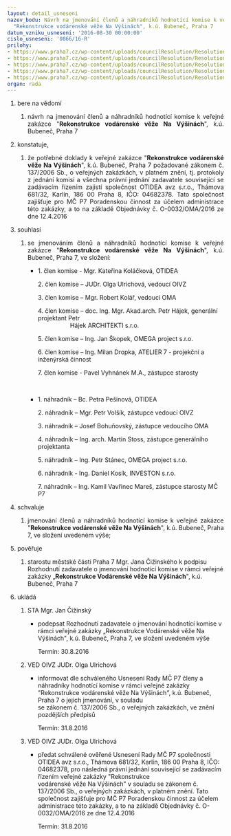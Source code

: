 ```yaml
---
layout: detail_usneseni
nazev_bodu: Návrh na jmenování členů a náhradníků hodnotící komise k veřejné zakázce
  "Rekonstrukce vodárenské věže Na Výšinách", k.ú. Bubeneč, Praha 7
datum_vzniku_usneseni: '2016-08-30 00:00:00'
cislo_usneseni: '0866/16-R'
prilohy:
- https://www.praha7.cz/wp-content/uploads/councilResolution/Resolutions/28135/export/2Usnesenic0537~98296.pdf
- https://www.praha7.cz/wp-content/uploads/councilResolution/Resolutions/28135/export/3Usnesenic0598~98295.pdf
- https://www.praha7.cz/wp-content/uploads/councilResolution/Resolutions/28135/export/4Usnesenic0735~98294.pdf
- https://www.praha7.cz/wp-content/uploads/councilResolution/Resolutions/28135/export/5Usnesenic0782~98293.pdf
- https://www.praha7.cz/wp-content/uploads/councilResolution/Resolutions/28135/export/export~297935.pdf
organ: rada
---
```

<ol class="urzList_view" id="urzList">
<li id="" class="urzClass1"><span name="1">bere na vědomí</span> 
<ol class="urzOlClass">
<li id="" class="urzClass2" style="TEXT-ALIGN: justify"><span><p style="TEXT-ALIGN: justify" data-mce-style="text-align: justify;">návrh na jmenování členů a náhradníků hodnotící komise k veřejné zakázce "<strong>Rekonstrukce vodárenské věže Na Výšinách</strong>", k.ú. Bubeneč, Praha 7</p></span></li></ol></li>
<li id="" class="urzClass1"><span name="50">konstatuje,</span> 
<ol class="urzOlClass">
<li id="" class="urzClass2" style="TEXT-ALIGN: justify"><span><p style="TEXT-ALIGN: justify" data-mce-style="text-align: justify;">že potřebné doklady k veřejné zakázce "<strong>Rekonstrukce vodárenské věže Na Výšinách</strong>", k.ú. Bubeneč, Praha 7 požadované zákonem č. 137/2006 Sb., o veřejných zakázkách, v platném znění, tj. protokoly z jednání komisí a všechna právní jednání zadavatele související se zadávacím řízením zajistí společnost OTIDEA avz s.r.o., Thámova 681/32, Karlín, 186 00 Praha 8, IČO: 04682378. Tato společnost zajišťuje pro MČ P7 Poradenskou činnost za účelem administrace této zakázky, a to na základě Objednávky č. O-0032/OMA/2016 ze dne 12.4.2016</p></span></li></ol></li>
<li id="" class="urzClass1"><span name="26">souhlasí</span> 
<ol class="urzOlClass">
<li id="" class="urzClass2" style="TEXT-ALIGN: justify"><span><p style="TEXT-ALIGN: justify" data-mce-style="text-align: justify;">se jmenováním členů a náhradníků hodnotící komise k veřejné zakázce&nbsp;"<strong>Rekonstrukce vodárenské věže Na Výšinách</strong>", k.ú. Bubeneč, Praha 7, ve složení:</p></span>
<ul class="urzUlClass">
<li id="" class="urzClass3" style="TEXT-ALIGN: left"><span><p>1. člen komise - Mgr. Kateřina Koláčková, OTIDEA</p><p>2. člen komise – JUDr. Olga Ulrichová, vedoucí OIVZ</p><p>3. člen komise – Mgr. Robert Kolář, vedoucí OMA</p><p>4. člen komise – doc. Ing. Mgr. Akad.arch. Petr Hájek, generální projektant Petr<br>&nbsp;&nbsp;&nbsp;&nbsp;&nbsp;&nbsp;&nbsp;&nbsp;&nbsp;&nbsp;&nbsp;&nbsp;&nbsp;&nbsp;&nbsp;&nbsp;&nbsp;&nbsp; Hájek ARCHITEKTI s.r.o.</p><p>5. člen komise – Ing. Jan Škopek, OMEGA project s.r.o.</p><p>6. člen komise – Ing. Milan Dropka, ATELIER 7 - projekční a inženýrská činnost</p><p>7. člen komise - Pavel Vyhnánek M.A., zástupce starosty</p><p><br></p></span></li>
<li id="" class="urzClass3" style="TEXT-ALIGN: left"><span><p>1. náhradník – Bc. Petra Pešinová, OTIDEA</p><p>2. náhradník – Mgr. Petr Volšík, zástupce vedoucí OIVZ</p><p>3. náhradník – Josef Bohuňovský, zástupce vedoucího OMA</p><p>4. náhradník – Ing. arch. Martin Stoss, zástupce generálního projektanta</p><p>5. náhradník – Ing. Petr Stánec, OMEGA project s.r.o.</p><p>6. náhradník - Ing. Daniel Kosík, INVESTON s.r.o.</p><p>7. náhradník – Ing. Kamil Vavřinec Mareš, zástupce starosty MČ P7</p></span></li></ul></li></ol></li>
<li id="" class="urzClass1"><span name="24">schvaluje</span> 
<ol class="urzOlClass">
<li id="" class="urzClass2" style="TEXT-ALIGN: justify"><span><p style="TEXT-ALIGN: justify" data-mce-style="text-align: justify;">jmenování členů a náhradníků hodnotící&nbsp;komise k veřejné zakázce "<strong>Rekonstrukce vodárenské věže Na Výšinách</strong>", k.ú. Bubeneč, Praha 7, ve složení uvedeném výše;</p></span></li></ol></li>
<li id="" class="urzClass1"><span name="16">pověřuje</span> 
<ol class="urzOlClass">
<li id="" class="urzClass2" style="TEXT-ALIGN: left"><span><p>starostu městské části Praha 7 Mgr. Jana Čižinského k podpisu Rozhodnutí zadavatele o jmenování hodnotící komise v rámci veřejné zakázky „<strong>Rekonstrukce Vodárenské věže Na Výšinách</strong>", k.ú. Bubeneč, Praha 7</p></span></li></ol></li><li class="urzClass1" id="urzUkoly"><span name="1">ukládá</span><ol class="urzOlClass"><li class="urzClass2"><span><p>STA Mgr. Jan Čižinský</p></span><ul class="urzUlClass"><li class="urzClass3"><span><p>podepsat Rozhodnutí zadavatele o jmenování hodnotící komise v rámci veřejné zakázky „Rekonstrukce Vodárenské věže Na Výšinách", k.ú. Bubeneč, Praha 7, ve složení uvedeném výše</p></span><span class="urzUkolTermin">  Termín:&nbsp;30.8.2016</span></li></ul></li><li class="urzClass2"><span><p>VED OIVZ JUDr. Olga Ulrichová</p></span><ul class="urzUlClass"><li class="urzClass3"><span><p>informovat dle schváleného Usnesení Rady MČ P7 členy a náhradníky hodnotící komise v rámci veřejné zakázky "Rekonstrukce vodárenské věže Na Výšinách", k.ú. Bubeneč, Praha 7 o jejich jmenování, v souladu<br>se zákonem č. 137/2006 Sb., o veřejných zakázkách, ve znění pozdějších předpisů</p></span><span class="urzUkolTermin">  Termín:&nbsp;31.8.2016</span></li></ul></li><li class="urzClass2"><span><p>VED OIVZ JUDr. Olga Ulrichová</p></span><ul class="urzUlClass"><li class="urzClass3"><span><p>předat schválené ověřené Usnesení Rady MČ P7 společnosti OTIDEA avz s.r.o., Thámova 681/32, Karlín, 186 00 Praha 8, IČO: 04682378, pro následná právní jednání související se zadávacím řízením veřejné zakázky "Rekonstrukce<br>vodárenské věže Na Výšinách" v souladu se zákonem č. 137/2006 Sb., o veřejných zakázkách, v platném znění. Tato společnost zajišťuje pro MČ P7 Poradenskou činnost za účelem administrace této zakázky, a to na základě Objednávky č. O-0032/OMA/2016 ze dne 12.4.2016</p></span><span class="urzUkolTermin">  Termín:&nbsp;31.8.2016</span></li></ul></li></ol></li>
</ol>